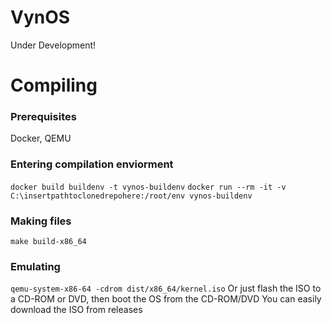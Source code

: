 # VynOS
Under Development!
# Compiling
### Prerequisites
Docker, QEMU
### Entering compilation enviorment
`docker build buildenv -t vynos-buildenv`
`docker run --rm -it -v C:\insertpathtoclonedrepohere:/root/env vynos-buildenv`
### Making files
`make build-x86_64`
### Emulating
`qemu-system-x86-64 -cdrom dist/x86_64/kernel.iso`
Or just flash the ISO to a CD-ROM or DVD, then boot the OS from the CD-ROM/DVD
You can easily download the ISO from releases
